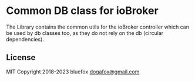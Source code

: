 # Common DB class for ioBroker
The Library contains the common utils for the ioBroker controller which can be used by db classes too, as they do not rely on the db (circular dependencies).

## License
MIT
Copyright 2018-2023 bluefox <dogafox@gmail.com>  
